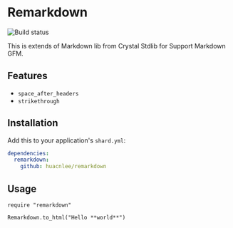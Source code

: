 Remarkdown
==========

![Build status](https://travis-ci.org/huacnlee/remarkdown.svg?branch=master)

This is extends of Markdown lib from Crystal Stdlib for Support Markdown GFM.

## Features

- `space_after_headers`
- `strikethrough`

## Installation

Add this to your application's `shard.yml`:

```yaml
dependencies:
  remarkdown:
    github: huacnlee/remarkdown
```

## Usage

```crystal
require "remarkdown"

Remarkdown.to_html("Hello **world**")
```

